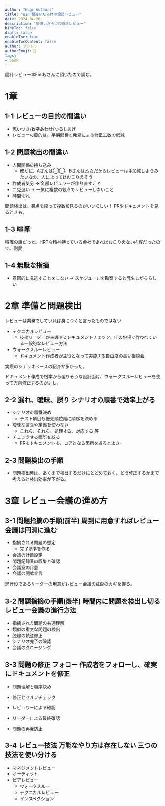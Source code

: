 ```yaml
---
author: "Hugo Authors"
title: "WIP 間違いだらけの設計レビュー"
date: 2024-04-20
description: "間違いだらけの設計レビュー"
hideToc: false
draft: false
enableToc: true
enableTocContent: false
author: ブシトラ
authorEmoji: 🐯
tags:
- book
---
```


設計レビュー本Findyさんに頂いたので読む。

# 1章

## 1-1 レビューの目的の間違い

- 思いつき/数字あわせ/つるしあげ
- レビューの目的は、早期問題の発見による修正工数の低減

## 1-2 問題検出の間違い

- 人間関係の持ち込み
  - 確かに、Aさんは◯◯、Bさんは△△だからレビューは手加減しようみたいなの、人によってはおこりえそう
- 作成者気分 → 全部レビュワーが作り直すこと
- 二兎追い → 一気に複数の観点でレビューしないこと
- 時間切れ

問題検出は、観点を絞って複数回見るのがいいらしい！
PRやドキュメントを見るときも、

## 1-3 喧嘩

喧嘩の話だった。HRTな精神持っている会社であればおこりえない内容だったので、割愛

## 1-4 無駄な指摘

- 意図的に見逃すことをしない → スケジュールを勘案すると発生しがちらしい

# 2章 準備と問題検出

レビューは業務でしていれば身につくと言ったものではない

- テクニカルレビュー
  - 技術リーダーが主導するドキュメントチェック。ITの現場で行われている一般的なレビュー方法
- ウォークスルーレビュー
  - ドキュメント作成者が主役となって実施する自由度の高い相談会

実際のシナリオベースの紹介が多かった。

ドキュメント作成で根本から覆りそうな設計面は、ウォークスルーレビューを使って方向修正するのがよし。

## 2-2 漏れ、曖昧、誤り シナリオの順番で効率上がる

- シナリオの順番決め
  - テスト項目も優先順位順に順序を決める
- 曖昧な言葉や定義を使わない
  - これら、それら、処理する、対応する 等
- チェックする箇所を絞る
  - PRもドキュメントも、コアとなる箇所を絞るとよき。

## 2-3 問題検出の手順

- 問題検出時は、あくまで検出するだけにとどめておく。どう修正するかまで考えると検出効率が下がる。

# 3章 レビュー会議の進め方

## 3-1 問題指摘の手順(前半) 周到に用意すればレビュー会議は円滑に進む

- 指摘される問題の想定  
  - 完了基準を作る
- 会議の計画設定
- 問題記録表の収集と確認
- 会議室の用意
- 会議の開始宣言

進行役であるリーダーの用意がレビュー会議の成否のカギを握る。

## 3-2 問題指摘の手順(後半) 時間内に問題を検出し切るレビュー会議の進行方法

- 指摘された問題の共通理解
- 類似の重大な問題の検出
- 脱線の軌道修正
- シナリオ完了の確認
- 会議のクロージング

## 3-3 問題の修正 フォロー 作成者をフォローし、確実にドキュメントを修正

- 問題理解と順序決め
- 修正とセルフチェック
- レビュワーによる確認
- リーダーによる最終確認

- 問題の再発防止

## 3-4 レビュー技法 万能なやり方は存在しない 三つの技法を使い分ける

- マネジメントレビュー
- オーディット
- ピアレビュー
  - ウォークスルー
  - テクニカルレビュー
  - インスペクション


